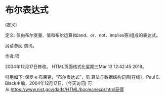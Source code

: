 # 布尔表达式


(定义)



定义:
仅由布尔变量、值和布尔运算(如and、or、not、implies等)组成的表达式。



另请参阅
谓词。


作者:钢







2004年12月17日修改。
HTML页面格式化星期三Mar 13 12:42:45 2019。



引用如下:
保罗·e·布莱克，“布尔表达式”，见
算法与数据结构词典[在线]，Paul E. Black主编，2004年12月17日。(今天访问)
可从:https://www.nist.gov/dads/HTML/booleanexpr.html获得